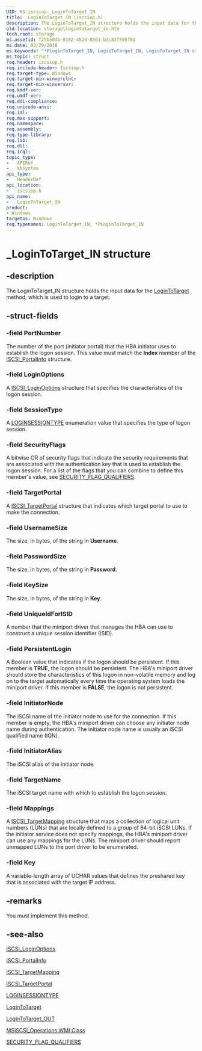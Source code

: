 ```yaml
---
UID: NS:iscsiop._LoginToTarget_IN
title: _LoginToTarget_IN (iscsiop.h)
description: The LoginToTarget_IN structure holds the input data for the LoginToTarget method, which is used to login to a target.
old-location: storage\logintotarget_in.htm
tech.root: storage
ms.assetid: f25b503b-0182-452d-8561-b3c82f595f81
ms.date: 03/29/2018
ms.keywords: "*PLoginToTarget_IN, LoginToTarget_IN, LoginToTarget_IN structure [Storage Devices], PLoginToTarget_IN, PLoginToTarget_IN structure pointer [Storage Devices], _LoginToTarget_IN, iscsiop/LoginToTarget_IN, iscsiop/PLoginToTarget_IN, storage.logintotarget_in, structs-iSCSI_b6201f88-03aa-41bf-a92b-eb9e95103911.xml"
ms.topic: struct
req.header: iscsiop.h
req.include-header: Iscsiop.h
req.target-type: Windows
req.target-min-winverclnt: 
req.target-min-winversvr: 
req.kmdf-ver: 
req.umdf-ver: 
req.ddi-compliance: 
req.unicode-ansi: 
req.idl: 
req.max-support: 
req.namespace: 
req.assembly: 
req.type-library: 
req.lib: 
req.dll: 
req.irql: 
topic_type:
-	APIRef
-	kbSyntax
api_type:
-	HeaderDef
api_location:
-	iscsiop.h
api_name:
-	LoginToTarget_IN
product:
- Windows
targetos: Windows
req.typenames: LoginToTarget_IN, *PLoginToTarget_IN
---
```


# _LoginToTarget_IN structure


## -description


The LoginToTarget_IN structure holds the input data for the <a href="https://msdn.microsoft.com/library/windows/hardware/ff561599">LoginToTarget</a> method, which is used to login to a target.


## -struct-fields




### -field PortNumber

The number of the port (initiator portal) that the HBA initiator uses to establish the logon session. This value must match the <b>Index</b> member of the <a href="https://msdn.microsoft.com/library/windows/hardware/ff561557">ISCSI_PortalInfo</a> structure.


### -field LoginOptions

A <a href="https://msdn.microsoft.com/library/windows/hardware/ff561541">ISCSI_LoginOptions</a> structure that specifies the characteristics of the logon session.


### -field SessionType

A <a href="https://msdn.microsoft.com/library/windows/hardware/ff561598">LOGINSESSIONTYPE</a> enumeration value that specifies the type of logon session. 


### -field SecurityFlags

A bitwise OR of security flags that indicate the security requirements that are associated with the authentication key that is used to establish the logon session. For a list of the flags that you can combine to define this member's value, see <a href="https://msdn.microsoft.com/library/windows/hardware/ff565399">SECURITY_FLAG_QUALIFIERS</a>.


### -field TargetPortal

A <a href="https://msdn.microsoft.com/library/windows/hardware/ff561574">ISCSI_TargetPortal</a> structure that indicates which target portal to use to make the connection. 


### -field UsernameSize

The size, in bytes, of the string in <b>Username</b>.


### -field PasswordSize

The size, in bytes, of the string in <b>Password</b>.


### -field KeySize

The size, in bytes, of the string in <b>Key</b>.


### -field UniqueIdForISID

A number that the miniport driver that manages the HBA can use to construct a unique session identifier (ISID). 


### -field PersistentLogin

A Boolean value that indicates if the logon should be persistent. If this member is <b>TRUE</b>, the logon should be persistent. The HBA's miniport driver should store the characteristics of this logon in non-volatile memory and log on to the target automatically every time the operating system loads the miniport driver. If this member is <b>FALSE</b>, the logon is not persistent.


### -field InitiatorNode

The iSCSI name of the initiator node to use for the connection. If this member is empty, the HBA's miniport driver can choose any initiator node name during authentication. The initiator node name is usually an iSCSI qualified name (IQN).


### -field InitiatorAlias

The iSCSI alias of the initiator node. 


### -field TargetName

The iSCSI target name with which to establish the logon session. 


### -field Mappings

A <a href="https://msdn.microsoft.com/library/windows/hardware/ff561572">ISCSI_TargetMapping</a> structure that maps a collection of logical unit numbers (LUNs) that are locally defined to a group of 64-bit iSCSI LUNs. If the initiator service does not specify mappings, the HBA's miniport driver can use any mappings for the LUNs. The miniport driver should report unmapped LUNs to the port driver to be enumerated.


### -field Key

A variable-length array of UCHAR values that defines the preshared key that is associated with the target IP address.


## -remarks



You must implement this method.




## -see-also




<a href="https://msdn.microsoft.com/library/windows/hardware/ff561541">ISCSI_LoginOptions</a>



<a href="https://msdn.microsoft.com/library/windows/hardware/ff561557">ISCSI_PortalInfo</a>



<a href="https://msdn.microsoft.com/library/windows/hardware/ff561572">ISCSI_TargetMapping</a>



<a href="https://msdn.microsoft.com/library/windows/hardware/ff561574">ISCSI_TargetPortal</a>



<a href="https://msdn.microsoft.com/library/windows/hardware/ff561598">LOGINSESSIONTYPE</a>



<a href="https://msdn.microsoft.com/library/windows/hardware/ff561599">LoginToTarget</a>



<a href="https://msdn.microsoft.com/library/windows/hardware/ff561601">LoginToTarget_OUT</a>



<a href="https://msdn.microsoft.com/library/windows/hardware/ff563091">MSiSCSI_Operations WMI Class</a>



<a href="https://msdn.microsoft.com/library/windows/hardware/ff565399">SECURITY_FLAG_QUALIFIERS</a>
 

 


